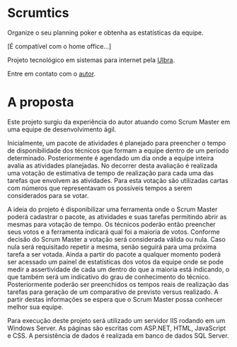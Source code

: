 # Scrumtics
Organize o seu planning poker e obtenha as estatísticas da equipe.

[É compatível com o home office...]

Projeto tecnológico em sistemas para internet pela [Ulbra](https://www.ulbra.br/ead/graduacao/ead/sistemas-para-internet/superior-de-tecnologia).

Entre em contato com o [autor](mailto:gawarez@gmail.com).

# A proposta

Este projeto surgiu da experiência do autor atuando como Scrum Master em uma equipe de desenvolvimento ágil. 

Inicialmente, um pacote de atividades é planejado para preencher o tempo de disponibilidade dos técnicos que formam a equipe dentro de um período determinado. Posteriormente é agendado um dia onde a equipe inteira avalia as atividades planejadas. No decorrer desta avaliação é realizada uma votação de estimativa de tempo de realização para cada uma das tarefas que envolvem as atividades. Para esta votação são utilizadas cartas com números que representavam os possíveis tempos a serem considerados para se votar. 

A ideia do projeto é disponibilizar uma ferramenta onde o Scrum Master poderá cadastrar o pacote, as atividades e suas tarefas permitindo abrir as mesmas para votação de tempo. Os técnicos poderão então preencher seus votos e a ferramenta indicará qual foi a maioria de votos. Conforme decisão do Scrum Master a votação será considerada válida ou nula. Caso nula será requisitado repetir a mesma, senão seguirá para uma próxima tarefa a ser votada. Ainda a partir do pacote a qualquer momento poderá ser acessado um painel de estatísticas dos votos da equipe onde se pode medir a assertividade de cada um dentro do que a maioria está indicando, o que também será um indicativo do grau de conhecimento do técnico. Posteriormente poderão ser preenchidos os tempos reais de realização das tarefas para geração de um comparativo de previsto versus realizado. A partir destas informações se espera que o Scrum Master possa conhecer melhor sua equipe.

Para execução deste projeto será utilizado um servidor IIS rodando em um Windows Server. As páginas são escritas com ASP.NET, HTML, JavaScript e CSS. A persistência de dados é realizada em banco de dados SQL Server.
